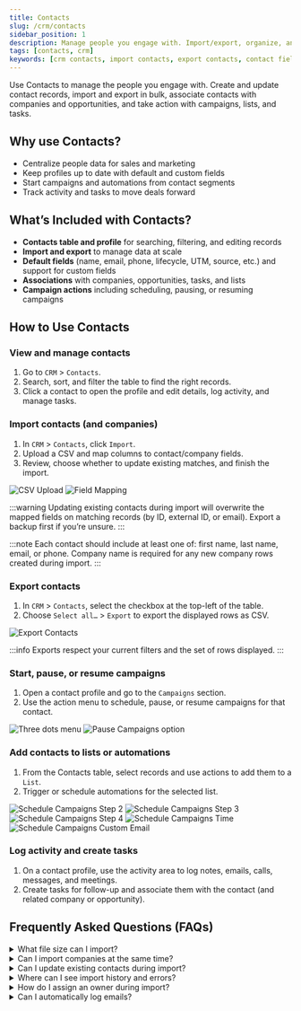 ```yaml
---
title: Contacts
slug: /crm/contacts
sidebar_position: 1
description: Manage people you engage with. Import/export, organize, and take action on contacts across campaigns, tasks, and opportunities.
tags: [contacts, crm]
keywords: [crm contacts, import contacts, export contacts, contact fields, campaigns]
---
```


Use Contacts to manage the people you engage with. Create and update contact records, import and export in bulk, associate contacts with companies and opportunities, and take action with campaigns, lists, and tasks.

## Why use Contacts?

- Centralize people data for sales and marketing
- Keep profiles up to date with default and custom fields
- Start campaigns and automations from contact segments
- Track activity and tasks to move deals forward

## What’s Included with Contacts?

- **Contacts table and profile** for searching, filtering, and editing records
- **Import and export** to manage data at scale
- **Default fields** (name, email, phone, lifecycle, UTM, source, etc.) and support for custom fields
- **Associations** with companies, opportunities, tasks, and lists
- **Campaign actions** including scheduling, pausing, or resuming campaigns

## How to Use Contacts

### View and manage contacts

1. Go to `CRM` > `Contacts`.
2. Search, sort, and filter the table to find the right records.
3. Click a contact to open the profile and edit details, log activity, and manage tasks.

### Import contacts (and companies)

1. In `CRM` > `Contacts`, click `Import`.
2. Upload a CSV and map columns to contact/company fields.
3. Review, choose whether to update existing matches, and finish the import.

![CSV Upload](../img/contacts/csv-upload.jpg)
![Field Mapping](../img/contacts/field-mapping.jpg)

:::warning
Updating existing contacts during import will overwrite the mapped fields on matching records (by ID, external ID, or email). Export a backup first if you’re unsure.
:::

:::note
Each contact should include at least one of: first name, last name, email, or phone. Company name is required for any new company rows created during import.
:::

### Export contacts

1. In `CRM` > `Contacts`, select the checkbox at the top-left of the table.
2. Choose `Select all…` > `Export` to export the displayed rows as CSV.

![Export Contacts](../img/contacts/export-contacts.jpg)

:::info
Exports respect your current filters and the set of rows displayed.
:::

### Start, pause, or resume campaigns

1. Open a contact profile and go to the `Campaigns` section.
2. Use the action menu to schedule, pause, or resume campaigns for that contact.

![Three dots menu](../img/contacts/pause-resume-campaigns/three-dots-menu.jpg)
![Pause Campaigns option](../img/contacts/pause-resume-campaigns/pause-campaigns-option.jpg)

### Add contacts to lists or automations

1. From the Contacts table, select records and use actions to add them to a `List`.
2. Trigger or schedule automations for the selected list.

![Schedule Campaigns Step 2](../img/crm-contacts/schedule_campaigns_step2.jpg)
![Schedule Campaigns Step 3](../img/crm-contacts/schedule_campaigns_step3.jpg)
![Schedule Campaigns Step 4](../img/crm-contacts/schedule_campaigns_step4.jpg)
![Schedule Campaigns Time](../img/crm-contacts/schedule_campaigns_time.jpg)
![Schedule Campaigns Custom Email](../img/crm-contacts/schedule_campaigns_custom.jpg)

### Log activity and create tasks

1. On a contact profile, use the activity area to log notes, emails, calls, messages, and meetings.
2. Create tasks for follow-up and associate them with the contact (and related company or opportunity).

## Frequently Asked Questions (FAQs)

<details>
<summary>What file size can I import?</summary>

CSV imports up to 5 MB are supported. Depending on fields, this typically allows tens of thousands of contacts per import.
</details>

<details>
<summary>Can I import companies at the same time?</summary>

Yes. During import, map CSV columns to either contact or company fields. New companies will be created when needed.
</details>

<details>
<summary>Can I update existing contacts during import?</summary>

Yes. Choose to update matches by ID, external ID, or email when reviewing the import.
</details>

<details>
<summary>Where can I see import history and errors?</summary>

After an import completes, review the import summary in `CRM` > `Contacts` to see successes, failures, and error details for each row.
</details>

<details>
<summary>How do I assign an owner during import?</summary>

In the CSV, include an Owner Email column and map it during import. Matching is done against existing users; when a match is found, that user is set as the contact owner.
</details>

<details>
<summary>Can I automatically log emails?</summary>

Yes. Set up email auto-BCC and forwarding so sales emails are captured to the appropriate contact records.
</details>

